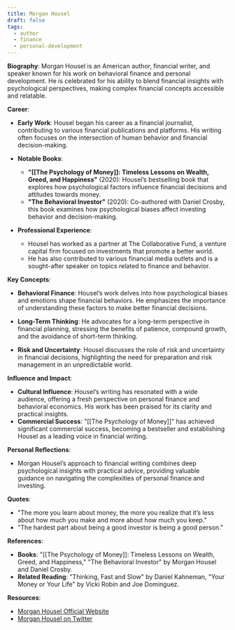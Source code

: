 ```yaml
---
title: Morgan Housel
draft: false
tags:
  - author
  - finance
  - personal-development
---
```


**Biography**:
Morgan Housel is an American author, financial writer, and speaker known for his work on behavioral finance and personal development. He is celebrated for his ability to blend financial insights with psychological perspectives, making complex financial concepts accessible and relatable.

**Career**:

- **Early Work**: Housel began his career as a financial journalist, contributing to various financial publications and platforms. His writing often focuses on the intersection of human behavior and financial decision-making.
- **Notable Books**:

  - **"[[The Psychology of Money]]: Timeless Lessons on Wealth, Greed, and Happiness"** (2020): Housel’s bestselling book that explores how psychological factors influence financial decisions and attitudes towards money.
  - **"The Behavioral Investor"** (2020): Co-authored with Daniel Crosby, this book examines how psychological biases affect investing behavior and decision-making.

- **Professional Experience**:
  - Housel has worked as a partner at The Collaborative Fund, a venture capital firm focused on investments that promote a better world.
  - He has also contributed to various financial media outlets and is a sought-after speaker on topics related to finance and behavior.

**Key Concepts**:

- **Behavioral Finance**: Housel’s work delves into how psychological biases and emotions shape financial behaviors. He emphasizes the importance of understanding these factors to make better financial decisions.
- **Long-Term Thinking**: He advocates for a long-term perspective in financial planning, stressing the benefits of patience, compound growth, and the avoidance of short-term thinking.

- **Risk and Uncertainty**: Housel discusses the role of risk and uncertainty in financial decisions, highlighting the need for preparation and risk management in an unpredictable world.

**Influence and Impact**:

- **Cultural Influence**: Housel’s writing has resonated with a wide audience, offering a fresh perspective on personal finance and behavioral economics. His work has been praised for its clarity and practical insights.
- **Commercial Success**: "[[The Psychology of Money]]" has achieved significant commercial success, becoming a bestseller and establishing Housel as a leading voice in financial writing.

**Personal Reflections**:

- Morgan Housel’s approach to financial writing combines deep psychological insights with practical advice, providing valuable guidance on navigating the complexities of personal finance and investing.

**Quotes**:

- "The more you learn about money, the more you realize that it’s less about how much you make and more about how much you keep."
- "The hardest part about being a good investor is being a good person."

**References**:

- **Books**: "[[The Psychology of Money]]: Timeless Lessons on Wealth, Greed, and Happiness," "The Behavioral Investor" by Morgan Housel and Daniel Crosby.
- **Related Reading**: "Thinking, Fast and Slow" by Daniel Kahneman, "Your Money or Your Life" by Vicki Robin and Joe Dominguez.

**Resources**:

- [Morgan Housel Official Website](https://www.morganhousel.com/)
- [Morgan Housel on Twitter](https://twitter.com/MorganHousel)
